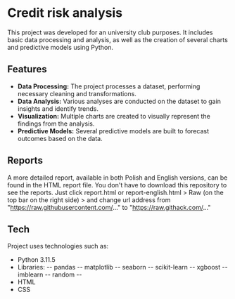 # Credit risk analysis

This project was developed for an university club purposes. It includes basic data processing and analysis, as well as the creation of several charts and predictive models using Python.

## Features

- **Data Processing:** The project processes a dataset, performing necessary cleaning and transformations.
- **Data Analysis:** Various analyses are conducted on the dataset to gain insights and identify trends.
- **Visualization:** Multiple charts are created to visually represent the findings from the analysis.
- **Predictive Models:** Several predictive models are built to forecast outcomes based on the data.

## Reports

A more detailed report, available in both Polish and English versions, can be found in the HTML report file. You don't have to download this repository to see the reports. Just click report.html or report-english.html > Raw (on the top bar on the right side) > and change url address from "https://raw.githubusercontent.com/..." to "https://raw.githack.com/..."

## Tech

Project uses technologies such as:

- Python 3.11.5
- Libraries: -- pandas -- matplotlib -- seaborn -- scikit-learn -- xgboost -- imblearn -- random --
- HTML
- CSS
